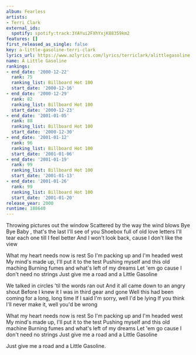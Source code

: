 ```yaml
---
album: Fearless
artists:
- Terri Clark
external_ids:
  spotify: spotify:track:3YAYui2FXhYxjK88359km2
features: []
first_released_as_single: false
key: a-little-gasoline-terri-clark
lyrics_url: https://www.azlyrics.com/lyrics/terriclark/alittlegasoline.html
name: A Little Gasoline
rankings:
- end_date: '2000-12-22'
  rank: 75
  ranking_list: Billboard Hot 100
  start_date: '2000-12-16'
- end_date: '2000-12-29'
  rank: 82
  ranking_list: Billboard Hot 100
  start_date: '2000-12-23'
- end_date: '2001-01-05'
  rank: 88
  ranking_list: Billboard Hot 100
  start_date: '2000-12-30'
- end_date: '2001-01-12'
  rank: 96
  ranking_list: Billboard Hot 100
  start_date: '2001-01-06'
- end_date: '2001-01-19'
  rank: 99
  ranking_list: Billboard Hot 100
  start_date: '2001-01-13'
- end_date: '2001-01-26'
  rank: 99
  ranking_list: Billboard Hot 100
  start_date: '2001-01-20'
release_year: 2000
runtime: 188640
---
```

Throwing pictures out the window
Scattered by the way the wind blows
Bye Bye Baby , that's the last I'll see of you
Shoebox full of old love letters
I'll tear each one till I feel better
And I won't look back, cause I don't like the view


What my heart needs now is rest
So I'm packing up and I'm headed west
My mind's made up, I'll put it to the test
Pushing myself and this old maching
Burning fumes and what's left of my dreams
Let 'em go cause I don't need no strings
Just give me a road and a Little Gasoline

We talked in circles 'til the words ran out
And it all came down to an angry shout
Before I knew it I was in third gear and gone
Well this had been coming for a long, long time
If I said I'm sorry, well I'd be lying
If you think I'll never make it, well you'd be wrong


What my heart needs now is rest
So I'm packing up and I'm headed west
My mind's made up, I'll put it to the test
Pushing myself and this old machine
Burning fumes and what's left of my dreams
Let 'em go cause I don't need no strings
Just give me a road and a Little Gasoline

Just give me a road and a Little Gasoline.
